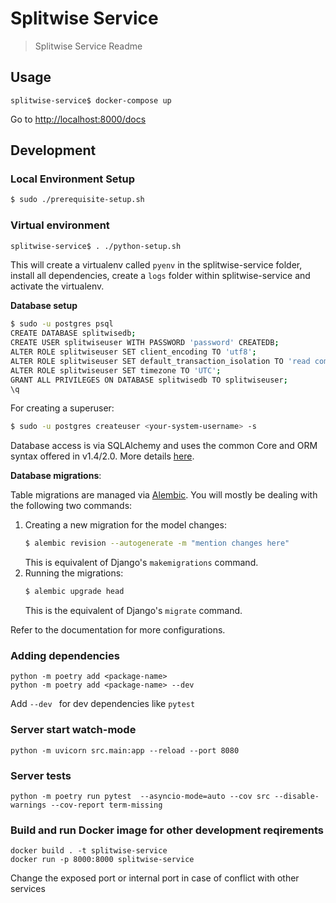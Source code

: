 # Splitwise Service
> Splitwise Service Readme

## Usage
```
splitwise-service$ docker-compose up
```
 Go to [http://localhost:8000/docs](http://localhost:8000/docs)
## Development
### Local Environment Setup
```sh
$ sudo ./prerequisite-setup.sh
```

### Virtual environment

```sh
splitwise-service$ . ./python-setup.sh
```
This will create a virtualenv called `pyenv` in the splitwise-service folder, install all dependencies, create a `logs` folder within splitwise-service and activate the virtualenv.

**Database setup**
```bash
$ sudo -u postgres psql
CREATE DATABASE splitwisedb;
CREATE USER splitwiseuser WITH PASSWORD 'password' CREATEDB;
ALTER ROLE splitwiseuser SET client_encoding TO 'utf8';
ALTER ROLE splitwiseuser SET default_transaction_isolation TO 'read committed';
ALTER ROLE splitwiseuser SET timezone TO 'UTC';
GRANT ALL PRIVILEGES ON DATABASE splitwisedb TO splitwiseuser;
\q
```

For creating a superuser:
```bash
$ sudo -u postgres createuser <your-system-username> -s
```

Database access is via SQLAlchemy and uses the common Core and ORM syntax offered in v1.4/2.0. More details [here](https://docs.sqlalchemy.org/en/14/tutorial/index.html).


**Database migrations**:

Table migrations are managed via [Alembic](https://alembic.sqlalchemy.org/en/latest/tutorial.html). You will mostly be dealing with the following two commands:
1. Creating a new migration for the model changes:
    ```bash
    $ alembic revision --autogenerate -m "mention changes here"
    ```
    This is equivalent of Django's `makemigrations` command.
2. Running the migrations:
    ```bash
    $ alembic upgrade head
    ```
    This is the equivalent of Django's `migrate` command.

Refer to the documentation for more configurations.

### Adding dependencies
```
python -m poetry add <package-name>
python -m poetry add <package-name> --dev
```
Add `--dev ` for dev dependencies like `pytest`

### Server start watch-mode
```
python -m uvicorn src.main:app --reload --port 8080
```
### Server tests
```
python -m poetry run pytest  --asyncio-mode=auto --cov src --disable-warnings --cov-report term-missing
```


### Build and run Docker image for other development reqirements
```
docker build . -t splitwise-service
docker run -p 8000:8000 splitwise-service
```
Change the exposed port or internal port in case of conflict with other services

